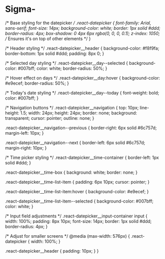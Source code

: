 # Sigma-
/* Base styling for the datepicker */
.react-datepicker {
  font-family: Arial, sans-serif;
  font-size: 14px;
  background-color: white;
  border: 1px solid #ddd;
  border-radius: 4px;
  box-shadow: 0 4px 6px rgba(0, 0, 0, 0.1);
  z-index: 1050; /* Ensures it's on top of other elements */
}

/* Header styling */
.react-datepicker__header {
  background-color: #f8f9fa;
  border-bottom: 1px solid #ddd;
  padding: 8px 0;
}

/* Selected day styling */
.react-datepicker__day--selected {
  background-color: #007bff;
  color: white;
  border-radius: 50%;
}

/* Hover effect on days */
.react-datepicker__day:hover {
  background-color: #e9ecef;
  border-radius: 50%;
}

/* Today's date styling */
.react-datepicker__day--today {
  font-weight: bold;
  color: #007bff;
}

/* Navigation buttons */
.react-datepicker__navigation {
  top: 10px;
  line-height: 1.5;
  width: 24px;
  height: 24px;
  border: none;
  background: transparent;
  cursor: pointer;
  outline: none;
}

.react-datepicker__navigation--previous {
  border-right: 6px solid #6c757d;
  margin-left: 10px;
}

.react-datepicker__navigation--next {
  border-left: 6px solid #6c757d;
  margin-right: 10px;
}

/* Time picker styling */
.react-datepicker__time-container {
  border-left: 1px solid #ddd;
}

.react-datepicker__time-box {
  background: white;
  border: none;
}

.react-datepicker__time-list-item {
  padding: 6px 10px;
  cursor: pointer;
}

.react-datepicker__time-list-item:hover {
  background-color: #e9ecef;
}

.react-datepicker__time-list-item--selected {
  background-color: #007bff;
  color: white;
}

/* Input field adjustments */
.react-datepicker__input-container input {
  width: 100%;
  padding: 8px 10px;
  font-size: 14px;
  border: 1px solid #ddd;
  border-radius: 4px;
}

/* Adjust for smaller screens */
@media (max-width: 576px) {
  .react-datepicker {
    width: 100%;
  }

  .react-datepicker__header {
    padding: 10px;
  }
}
